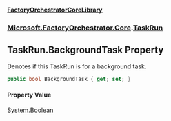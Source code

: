 #### [FactoryOrchestratorCoreLibrary](./FactoryOrchestratorCoreLibrary.md 'FactoryOrchestratorCoreLibrary')
### [Microsoft.FactoryOrchestrator.Core](./Microsoft-FactoryOrchestrator-Core.md 'Microsoft.FactoryOrchestrator.Core').[TaskRun](./Microsoft-FactoryOrchestrator-Core-TaskRun.md 'Microsoft.FactoryOrchestrator.Core.TaskRun')
## TaskRun.BackgroundTask Property
Denotes if this TaskRun is for a background task.  
```csharp
public bool BackgroundTask { get; set; }
```
#### Property Value
[System.Boolean](https://docs.microsoft.com/en-us/dotnet/api/System.Boolean 'System.Boolean')  
